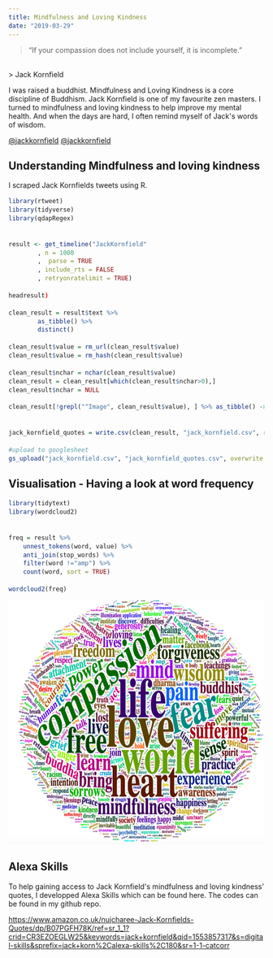 ```yaml
---
title: Mindfulness and Loving Kindness
date: "2019-03-29"
---
```


> “If your compassion does not include yourself, it is incomplete.”
<br>
> Jack Kornfield

I was raised a buddhist. Mindfulness and Loving Kindness is a core discipline of Buddhism. 
Jack Kornfield is one of my favourite zen masters. I turned to mindfulness and loving kindness to help improve my mental health. And when the days are hard, I often remind myself of Jack's words of wisdom.

[@jackkornfield](https://twitter.com/jackkornfield)
[@jackkornfield](https://twitter.com/jackkornfield)


## Understanding Mindfulness and loving kindness

I scraped Jack Kornfields tweets using R.

```r
library(rtweet)
library(tidyverse)
library(qdapRegex)


result <- get_timeline("JackKornfield"
        , n = 1000
        ,  parse = TRUE
        , include_rts = FALSE
        , retryonratelimit = TRUE) 

headresult)

clean_result = result$text %>% 
        as_tibble() %>% 
        distinct()

clean_result$value = rm_url(clean_result$value)
clean_result$value = rm_hash(clean_result$value)

clean_result$nchar = nchar(clean_result$value)
clean_result = clean_result[which(clean_result$nchar>0),]
clean_result$nchar = NULL

clean_result[!grepl("^Image", clean_result$value), ] %>% as_tibble() -> clean_result


jack_kornfield_quotes = write.csv(clean_result, "jack_kornfield.csv", row.names = F)

#upload to googlesheet
gs_upload("jack_kornfield.csv", "jack_kornfield_quotes.csv", overwrite = T)


```

## Visualisation - Having a look at word frequency

```r
library(tidytext)
library(wordcloud2)


freq = result %>% 
    unnest_tokens(word, value) %>% 
    anti_join(stop_words) %>% 
    filter(word !="amp") %>%
    count(word, sort = TRUE)  

wordcloud2(freq)
```
<p>
  <img src="./wc.png" alt="Loving Kindness" width="640", height = "480">
</p>

## Alexa Skills

To help gaining access to Jack Kornfield's mindfulness and loving kindness' quotes, I developped Alexa Skills which can be found here. The codes can be found in my github repo.

https://www.amazon.co.uk/nujcharee-Jack-Kornfields-Quotes/dp/B07PGFH78K/ref=sr_1_1?crid=CR3EZOEGLW25&keywords=jack+kornfield&qid=1553857317&s=digital-skills&sprefix=jack+korn%2Calexa-skills%2C180&sr=1-1-catcorr

